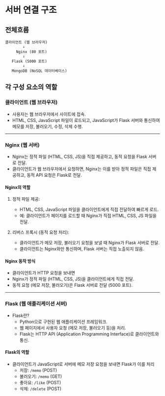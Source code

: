 # 서버 연결 구조

## 전체흐름
```scc
클라이언트 (웹 브라우저)
        ↓
     Nginx (80 포트)
        ↓
   Flask (5000 포트)
        ↓
   MongoDB (NoSQL 데이터베이스)

```

## 각 구성 요소의 역할
### 클라이언트 (웹 브라우저)
- 사용자는 웹 브라우저에서 사이트에 접속.
- HTML, CSS, JavaScript 파일이 로드되고, JavaScript가 Flask 서버와 통신하여 메모를 저장, 불러오기, 수정, 삭제 수행.

---

### Nginx (웹 서버)
- Nginx는 정적 파일 (HTML, CSS, JS)을 직접 제공하고, 동적 요청을 Flask 서버로 전달.
- 클라이언트가 웹 브라우저에서 요청하면, Nginx는 이를 받아 정적 파일은 직접 제공하고, 동적 API 요청은 Flask로 전달.

#### Nginx의 역할

1. 정적 파일 제공:
   - HTML, CSS, JavaScript 파일을 클라이언트에게 직접 전달하여 빠르게 로드.
   - 예: 클라이언트가 페이지를 로드할 때 Nginx가 직접 HTML, CSS, JS 파일을 전달.

2. 리버스 프록시 (동적 요청 처리):
   - 클라이언트가 메모 저장, 불러오기 요청을 보낼 때 Nginx가 Flask 서버로 전달.
   - 클라이언트는 Nginx와만 통신하며, Flask 서버는 직접 노출되지 않음.

#### Nginx 동작 방식
- 클라이언트가 HTTP 요청을 보내면
- Nginx가 정적 파일 (HTML, CSS, JS)을 클라이언트에게 직접 전달.
- 동적 요청 (메모 저장, 불러오기)은 Flask 서버로 전달 (5000 포트).

---

### Flask (웹 애플리케이션 서버)
- Flask란?
   - Python으로 구현된 웹 애플리케이션 프레임워크.
   - 웹 페이지에서 사용자 요청 (메모 저장, 불러오기 등)을 처리.
   - Flask는 HTTP API (Application Programming Interface)로 클라이언트와 통신.

#### Flask의 역할
- 클라이언트가 JavaScript로 서버에 메모 저장 요청을 보내면 Flask가 이를 처리
   - 저장: `/memo` (POST)
   - 불러오기: `/memo` (GET)
   - 좋아요: `/like` (POST)
   - 삭제: `/delete` (POST) 